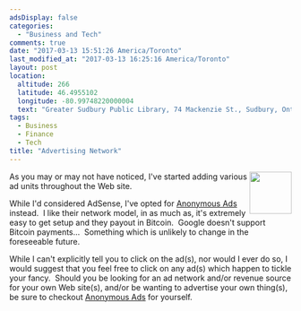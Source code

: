 ```yaml
---
adsDisplay: false
categories:
  - "Business and Tech"
comments: true
date: "2017-03-13 15:51:26 America/Toronto"
last_modified_at: "2017-03-13 16:25:16 America/Toronto"
layout: post
location:
  altitude: 266
  latitude: 46.4955102
  longitude: -80.99748220000004
  text: "Greater Sudbury Public Library, 74 Mackenzie St., Sudbury, Ontario, P3C 4X8, Canada"
tags:
  - Business
  - Finance
  - Tech
title: "Advertising Network"
---
```


<img
  alt="" height="75" src="{{ site.uri.assets }}/blog/2017/03/13/advertising-network/project-revenue_75x75.png" style="border: 0px; float: right;" width="75" />
<p>
  As you may or may not have noticed, I've started adding various ad units throughout the Web site.
</p>
<!--excerptBreak-->
<p>
  While I'd considered AdSense, I've opted for <a href="{{ site.uri.shortURL }}/Anonymous-Ads" target="_blank" title="Anonymous Ads">Anonymous Ads</a>
  instead.&nbsp; I like their network model, in as much as, it's extremely easy to get setup and they payout in Bitcoin.&nbsp; Google doesn't support Bitcoin
  payments&hellip;&nbsp; Something which is unlikely to change in the foreseeable future.
</p>
<p>
  While I can't explicitly tell you to click on the ad(s), nor would I ever do so, I would suggest that you feel free to click on any ad(s) which happen to
  tickle your fancy.&nbsp; Should you be looking for an ad network and/or revenue source for your own Web site(s), and/or be wanting to advertise your own
  thing(s), be sure to checkout <a href="{{ site.uri.shortURL }}/Anonymous-Ads" target="_blank" title="Anonymous Ads">Anonymous Ads</a> for yourself.
</p>
